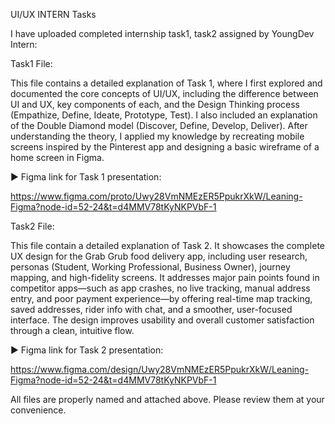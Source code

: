 UI/UX INTERN Tasks


I have uploaded  completed internship task1, task2  assigned by YoungDev Intern:

Task1 File:

This file contains a detailed explanation of Task 1, where I first explored and documented the core concepts of UI/UX, including the difference between UI and UX, key components of each, and the Design Thinking process (Empathize, Define, Ideate, Prototype, Test).
I also included an explanation of the Double Diamond model (Discover, Define, Develop, Deliver). After understanding the theory, I applied my knowledge by recreating mobile screens inspired by the Pinterest app and designing a basic wireframe of a home screen in Figma.

▶️ Figma link for Task 1 presentation:

https://www.figma.com/proto/Uwy28VmNMEzER5PpukrXkW/Leaning-Figma?node-id=52-24&t=d4MMV78tKyNKPVbF-1

Task2 File:

This file contain a detailed explanation of Task 2. It showcases the complete UX design for the Grab Grub food delivery app, including user research, personas (Student, Working Professional, Business Owner), journey mapping, and high-fidelity screens. It addresses major pain points found in competitor apps—such as app crashes, no live tracking, manual address entry, and poor payment experience—by offering real-time map tracking, saved addresses, rider info with chat, and a smoother, user-focused interface. The design improves usability and overall customer satisfaction through a clean, intuitive flow.

▶️ Figma link for Task 2 presentation: 

https://www.figma.com/design/Uwy28VmNMEzER5PpukrXkW/Leaning-Figma?node-id=52-24&t=d4MMV78tKyNKPVbF-1

All files are properly named and attached above. Please review them at your convenience. 

